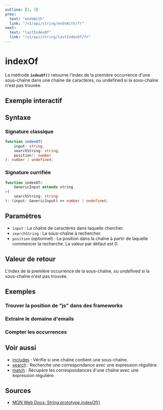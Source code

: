 ```yaml
---
outline: [2, 3]
prev:
  text: "endsWith"
  link: "/v1/api/string/endsWith/fr"
next:
  text: "lastIndexOf"
  link: "/v1/api/string/lastIndexOf/fr"
---
```


# indexOf

La méthode **`indexOf()`** retourne l'index de la première occurrence d'une sous-chaîne dans une chaîne de caractères, ou undefined si la sous-chaîne n'est pas trouvée.

## Exemple interactif

<MonacoTSEditor
  src="/v1/api/string/indexOf/examples/tryout.doc.ts"
  majorVersion="v1"
  height="200px"
/>

## Syntaxe

### Signature classique

```typescript
function indexOf(
	input: string, 
	searchString: string, 
	position?: number
): number | undefined;
```

### Signature currifiée

```typescript
function indexOf<
	GenericInput extends string
>(
	searchString: string
): (input: GenericInput) => number | undefined;
```

## Paramètres

- `input` : La chaîne de caractères dans laquelle chercher.
- `searchString` : La sous-chaîne à rechercher.
- `position` (optionnel) : La position dans la chaîne à partir de laquelle commencer la recherche. La valeur par défaut est 0.

## Valeur de retour

L'index de la première occurrence de la sous-chaîne, ou undefined si la sous-chaîne n'est pas trouvée.

## Exemples

### Trouver la position de "js" dans des frameworks

<MonacoTSEditor
  src="/v1/api/string/indexOf/examples/findFrameworks.doc.ts"
  majorVersion="v1"
  height="200px"
/>

### Extraire le domaine d'emails

<MonacoTSEditor
  src="/v1/api/string/indexOf/examples/extractDomain.doc.ts"
  majorVersion="v1"
  height="240px"
/>

### Compter les occurrences

<MonacoTSEditor
  src="/v1/api/string/indexOf/examples/countOccurrences.doc.ts"
  majorVersion="v1"
  height="200px"
/>

## Voir aussi

- [includes](/v1/api/string/includes/fr) : Vérifie si une chaîne contient une sous-chaîne.
- [search](/v1/api/string/search/fr) : Recherche une correspondance avec une expression régulière.
- [match](/v1/api/string/match/fr) : Récupère les correspondances d'une chaîne avec une expression régulière.

## Sources

- [MDN Web Docs: String.prototype.indexOf()](https://developer.mozilla.org/fr-FR/docs/Web/JavaScript/Reference/Global_Objects/String/indexOf)

